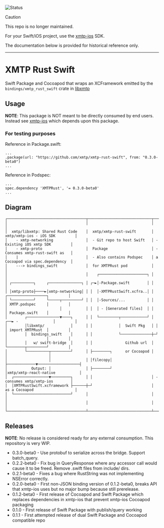 ![Status](https://img.shields.io/badge/Deprecated-brown)

> [!CAUTION]
> This repo is no longer maintained.

For your Swift/iOS project, use the [xmtp-ios](https://github.com/xmtp/xmtp-ios) SDK.

The documentation below is provided for historical reference only.

---

# XMTP Rust Swift

Swift Package and Cocoapod that wraps an XCFramework emitted by the `bindings/xmtp_rust_swift` crate in [libxmtp](https://github.com/xmtp/libxmtp)

## Usage

**NOTE**: This package is NOT meant to be directly consumed by end users. Instead see [xmtp-ios](https://github.com/xmtp/xmtp-ios) which depends upon this package.

### For testing purposes

Reference in Package.swift:
```
...
.package(url: "https://github.com/xmtp/xmtp-rust-swift", from: "0.3.0-beta0")
...
```
Reference in Podspec:
```
...
spec.dependency 'XMTPRust', '= 0.3.0-beta0'
...
```

## Diagram

```
┌────────────────────────────────────┬─────────────────────────────┬─────────────────────────────────┐
│                                    │                             │                                 │
│  xmtp/libxmtp: Shared Rust Code    │  xmtp/xmtp-rust-swift       │ xmtp/xmtp-ios - iOS SDK         │
│    - xmtp-networking               │  - Git repo to host Swift   │ - Existing iOS xmtp SDK         │
│    - xmtp-proto                    │  Package                    │ - Consumes xmtp-rust-swift as   │
│    |                               │  - Also contains Podspec    │ a Cocoapod via spec.dependency  │
│    ---> bindings_swift             │  for XMTPRust pod           │                                 │
│                                    │    ┌──────────────────────┐ │                                 │
│ ┌──────────┐     ┌───────────────┐ │ ┌─►│-Package.swift        │ │                                 │
│ │xmtp-proto├────►│xmtp-networking│ │ │  │-XMTPRustSwift.xcfra..│ │    ┌──────────────────┐         │
│ └──────────┘     └─────┬─────────┘ │ │  │-Sources/...          │ │    │ XMTP.podspec     │         │
│                        │           │ │  │ - [Generated files]  │ │    │ Package.swift    │         │
│        ┌───────────────▼────┐      │ │  └─────────┬────────────┘ │ ┌──► -                │         │
│        │libxmtp/            │      │ │            │  Swift Pkg   │ │  │ import XMTPRust  │         │
│        │  bindings_swift    │      │ │            └──────────────┼─┘  │                  │         │
│        │   w/ swift-bridge  │      │ │               Github url  │    └────────┬─────────┘         │
│        └──────────┬─────────┘      │ ├────────┐      or Cocoapod │             │                   │
│                   │                │ │filecopy│                  ├─────────────▼───────────────────┤
│           Output: │                │ ├────────┘                  │xmtp/xmtp-react-native           │
│  ┌────────────────▼─────────┐      │ │                           │ - consumes xmtp/xmtp-ios        │
│  │XMTPRustSwift.xcframework ├──────┼─┘                           │ as a Cocoapod                   │
│  └──────────────────────────┘      │                             │                                 │
│                                    │                             │                                 │
└────────────────────────────────────┴─────────────────────────────┴─────────────────────────────────┘
```

## Releases

**NOTE**: No release is considered ready for any external consumption. This repository is very WIP.

- 0.3.0-beta0 - Use protobuf to serialize across the bridge. Support batch_query.
- 0.2.2-beta0 - Fix bug in QueryResponse where any accessor call would cause it to be freed. Remove .swift files from include/ dirs.
- 0.2.1-beta0 - Fixes a bug where RustString was not implementing NSError correctly.
- 0.2.0-beta0 - First non-JSON binding version of 0.1.2-beta0, breaks API that xmtp-ios uses but no major bump because still prerelease.
- 0.1.2-beta0 - First release of Cocoapod and Swift Package which replaces dependencies in xmtp-ios that prevent xmtp-ios Cocoapod packaging
- 0.1.0 - First release of Swift Package with publish/query working
- 0.1.1 - First attempted release of dual Swift Package and Cocoapod compatible repo
